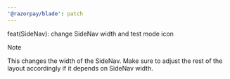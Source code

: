 ```yaml
---
'@razorpay/blade': patch
---
```


feat(SideNav): change SideNav width and test mode icon
> [!NOTE]
>
> This changes the width of the SideNav. Make sure to adjust the rest of the layout accordingly if it depends on SideNav width.